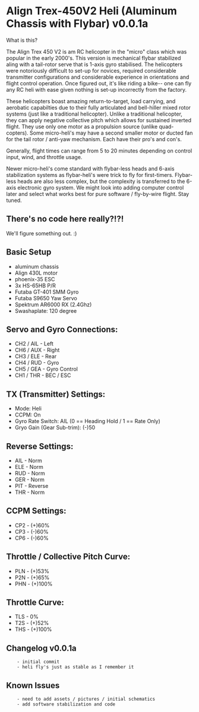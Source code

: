 # Align Trex-450V2 Heli (Aluminum Chassis with Flybar) v0.0.1a

What is this?
 
The Align Trex 450 V2 is am RC helicopter in the "micro" class which was popular in the early 2000's. This version is mechanical flybar stabilized
aling with a tail-rotor serve that is 1-axis gyro stabilised. The helicopters were notoriously difficult to set-up for novices, required considerable
transmitter configurations and considerable experience in orientations and flight control operation. Once figured out, it's like riding a bike-- one 
can fly any RC heli with ease given nothing is set-up incorrectly from the factory.

These helicopters boast amazing return-to-target, load carrying, and aerobatic capabilties due to their fully articulated and bell-hiller mixed rotor 
systems (just like a traditional helicopter). Unlike a traditional helicopter, they can apply negative collective pitch which allows for sustained inverted 
flight. They use only one motor as a propulsion source (unlike quad-copters). Some micro-heli's may have a second smaller motor or ducted fan for the tail 
rotor / anti-yaw mechanism. Each have their pro's and con's. 

Generally, flight times can range from 5 to 20 minutes depending on control input, wind, and throttle usage.  

Newer micro-heli's come standard with flybar-less heads and 6-axis stabilization systems as flybar-heli's were trick to fly for first-timers. Flybar-less
heads are also less complex, but the complexity is transferred to the 6-axis electronic gyro system. We might look into adding computer control later and
select what works best for pure software / fly-by-wire flight. Stay tuned.

## There's no code here really?!?!

We'll figure something out. :)

## Basic Setup

* aluminum chassis
* Align 430L motor
* phoenix-35 ESC
* 3x HS-65HB P/R
* Futaba GT-401 SMM Gyro
* Futaba S9650 Yaw Servo
* Spektrum AR6000 RX (2.4Ghz)
* Swashaplate: 120 degree

## Servo and Gyro Connections:
* CH2 / AIL - Left
* CH6 / AUX - Right
* CH3 / ELE - Rear
* CH4 / RUD - Gyro
* CH5 / GEA - Gyro Control
* CH1 / THR - BEC / ESC

## TX (Transmitter) Settings:
* Mode: Heli
* CCPM: On
* Gyro Rate Switch: AIL (0 == Heading Hold / 1 == Rate Only)
* Gryo Gain (Gear Sub-trim): (-)50

## Reverse Settings:
* AIL - Norm
* ELE - Norm
* RUD - Norm
* GER - Norm
* PIT - Reverse
* THR - Norm

## CCPM Settings:
* CP2 - (+)60%
* CP3 - (-)60%
* CP6 - (-)60%

## Throttle / Collective Pitch Curve:
* PLN - (+)53%
* P2N - (+)65%
* PHN - (+)100%

## Throttle Curve:
* TLS - 0%
* T2S - (+)52%
* THS - (+)100%

## Changelog v0.0.1a
```
	- initial commit
	- heli fly's just as stable as I remember it
```
## Known Issues
```
	- need to add assets / pictures / initial schematics
	- add software stabilization and code
```
